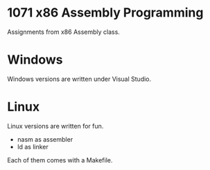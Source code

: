 # 1071 x86 Assembly Programming
Assignments from x86 Assembly class. 

# Windows
Windows versions are written under Visual Studio.

# Linux
Linux versions are written for fun.

* nasm as assembler
* ld as linker

Each of them comes with a Makefile.
